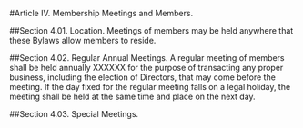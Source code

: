 #Article IV. Membership Meetings and Members.

##Section 4.01. Location.
Meetings of members may be held anywhere that these Bylaws allow members to reside.

##Section 4.02. Regular Annual Meetings.
A regular meeting of members shall be held annually XXXXXX for the purpose of transacting any proper business, including the election of Directors, that may come before the meeting. If the day fixed for the regular meeting falls on a legal holiday, the meeting shall be held at the same time and place on the next day.

##Section 4.03. Special Meetings.

